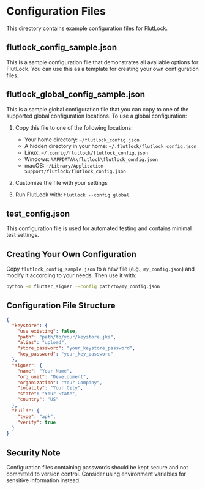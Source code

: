 # Configuration Files

This directory contains example configuration files for FlutLock.

## flutlock_config_sample.json

This is a sample configuration file that demonstrates all available options for FlutLock. You can use this as a template for creating your own configuration files.

## flutlock_global_config_sample.json

This is a sample global configuration file that you can copy to one of the supported global configuration locations. To use a global configuration:

1. Copy this file to one of the following locations:

   - Your home directory: `~/flutlock_config.json`
   - A hidden directory in your home: `~/.flutlock/flutlock_config.json`
   - Linux: `~/.config/flutlock/flutlock_config.json`
   - Windows: `%APPDATA%\flutlock\flutlock_config.json`
   - macOS: `~/Library/Application Support/flutlock/flutlock_config.json`

2. Customize the file with your settings

3. Run FlutLock with: `flutlock --config global`

## test_config.json

This configuration file is used for automated testing and contains minimal test settings.

## Creating Your Own Configuration

Copy `flutlock_config_sample.json` to a new file (e.g., `my_config.json`) and modify it according to your needs. Then use it with:

```bash
python -m flutter_signer --config path/to/my_config.json
```

## Configuration File Structure

```json
{
  "keystore": {
    "use_existing": false,
    "path": "path/to/your/keystore.jks",
    "alias": "upload",
    "store_password": "your_keystore_password",
    "key_password": "your_key_password"
  },
  "signer": {
    "name": "Your Name",
    "org_unit": "Development",
    "organization": "Your Company",
    "locality": "Your City",
    "state": "Your State",
    "country": "US"
  },
  "build": {
    "type": "apk",
    "verify": true
  }
}
```

## Security Note

Configuration files containing passwords should be kept secure and not committed to version control. Consider using environment variables for sensitive information instead.
